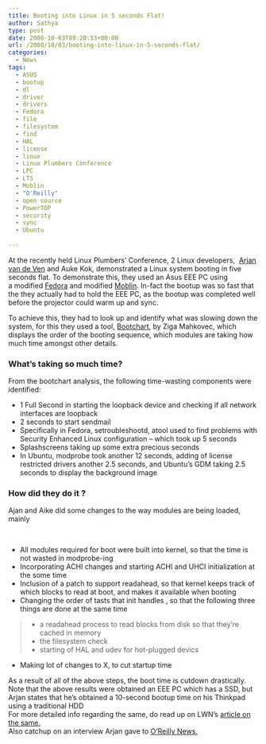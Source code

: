 ```yaml
---
title: Booting into Linux in 5 seconds Flat!
author: Sathya
type: post
date: 2008-10-03T09:20:53+00:00
url: /2008/10/03/booting-into-linux-in-5-seconds-flat/
categories:
  - News
tags:
  - ASUS
  - bootup
  - dl
  - driver
  - drivers
  - Fedora
  - file
  - filesystem
  - find
  - HAL
  - license
  - linux
  - Linux Plumbers Conference
  - LPC
  - LTS
  - Moblin
  - "O'Reilly"
  - open source
  - PowerTOP
  - security
  - sync
  - Ubuntu
  
---
```

At the recently held Linux Plumbers&#8217; Conference, 2 Linux developers,  [Arjan van de Ven][1] and Auke Kok, demonstrated a Linux system booting in five seconds flat. To demonstrate this, they used an Asus EEE PC using a modified [Fedora][2] and modified [Moblin][3]. In-fact the bootup was so fast that the they actually had to hold the EEE PC, as the bootup was completed well before the projector could warm up and sync.

To achieve this, they had to look up and identify what was slowing down the system, for this they used a tool, [Bootchart][4], by Ziga Mahkovec, which displays the order of the booting sequence, which modules are taking how much time amongst other details. 

<!--more-->

### What&#8217;s taking so much time?

From the bootchart analysis, the following time-wasting components were identified:

  * 1 Full Second in starting the loopback device and checking if all network interfaces are loopback
  * 2 seconds to start sendmail
  * Specifically in Fedora, setroubleshootd, atool used to find problems with Security Enhanced Linux configuration &#8211; which took up 5 seconds
  * Splashscreens taking up some extra precious seconds
  * In Ubuntu, modprobe took another 12 seconds, adding of license restricted drivers another 2.5 seconds, and Ubuntu&#8217;s GDM taking 2.5 seconds to display the background image

### How did they do it ?

Ajan and Aike did some changes to the way modules are being loaded, mainly

 

  * All modules required for boot were built into kernel, so that the time is not wasted in modprobe-ing
  * Incorporating ACHI changes and starting ACHI and UHCI initialization at the some time
  * Inclusion of a patch to support readahead, so that kernel keeps track of which blocks to read at boot, and makes it available when booting
  * Changing the order of tasts that init handles , so that the following three things are done at the same time
>   * a readahead process to read blocks from disk so that they&#8217;re cached in memory
>   * the filesystem check
>   * starting of HAL and udev for hot-plugged devics
  * Making lot of changes to X, to cut startup time

<div>
  As a result of all of the above steps, the boot time is cutdown drastically.
</div>

<div>
  Note that the above results were obtained an EEE PC which has a SSD, but Arjan states that he&#8217;s obtained a 10-second bootup time on his Thinkpad using a traditional HDD
</div>

<div>
  For more detailed info regarding the same, do read up on LWN&#8217;s <a href="http://lwn.net/Articles/299483/" target="_blank">article on the same.</a>
</div>

<div>
  Also catchup on an interview Arjan gave to <a href="http://broadcast.oreilly.com/2008/09/how-powertop-latencytop-and-fi.html" target="_blank">O&#8217;Reilly News.</a>
</div>

 [1]: http://www.fenrus.org/
 [2]: http://fedoraproject.org/
 [3]: http://www.moblin.org/
 [4]: http://www.bootchart.org/
